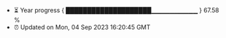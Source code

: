 - ⏳ Year progress { ████████████████████▁▁▁▁▁▁▁▁▁▁ } 67.58 %
- ⏰ Updated on Mon, 04 Sep 2023 16:20:45 GMT

